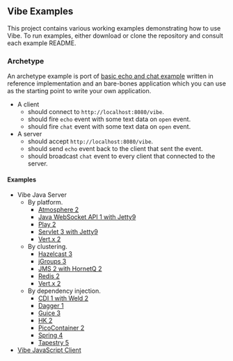## Vibe Examples
This project contains various working examples demonstrating how to use Vibe. To run examples, either download or clone the repository and consult each example README.

### Archetype
An archetype example is port of [basic echo and chat example](http://vibe-project.github.io/projects/vibe-protocol/3.0.0-Alpha2/api/#module--vibe-protocol-) written in reference implementation and an bare-bones application which you can use as the starting point to write your own application.

* A client
    * should connect to `http://localhost:8080/vibe`.
    * should fire `echo` event with some text data on `open` event.
    * should fire `chat` event with some text data on `open` event.
* A server
    * should accept `http://localhost:8080/vibe`.
    * should send `echo` event back to the client that sent the event.
    * should broadcast `chat` event to every client that connected to the server.

#### Examples
* Vibe Java Server
    * By platform.
        * [Atmosphere 2](https://github.com/vibe-project/vibe-examples/tree/master/archetype/vibe-java-server/platform/atmosphere2)
        * [Java WebSocket API 1 with Jetty9](https://github.com/vibe-project/vibe-examples/tree/master/archetype/vibe-java-server/platform/jwa1)
        * [Play 2](https://github.com/vibe-project/vibe-examples/tree/master/archetype/vibe-java-server/platform/play2)
        * [Servlet 3 with Jetty9](https://github.com/vibe-project/vibe-examples/tree/master/archetype/vibe-java-server/platform/servlet3)
        * [Vert.x 2](https://github.com/vibe-project/vibe-examples/tree/master/archetype/vibe-java-server/platform/vertx2)
    * By clustering.
        * [Hazelcast 3](https://github.com/vibe-project/vibe-examples/tree/master/archetype/vibe-java-server/clustering/hazelcast3)
        * [jGroups 3](https://github.com/vibe-project/vibe-examples/tree/master/archetype/vibe-java-server/clustering/jgroups3)
        * [JMS 2 with HornetQ 2](https://github.com/vibe-project/vibe-examples/tree/master/archetype/vibe-java-server/clustering/jms2)
        * [Redis 2](https://github.com/vibe-project/vibe-examples/tree/master/archetype/vibe-java-server/clustering/redis2)
        * [Vert.x 2](https://github.com/vibe-project/vibe-examples/tree/master/archetype/vibe-java-server/clustering/vertx2)
    * By dependency injection.
        * [CDI 1 with Weld 2](https://github.com/vibe-project/vibe-examples/tree/master/archetype/vibe-java-server/dependency-injection/cdi1)
        * [Dagger 1](https://github.com/vibe-project/vibe-examples/tree/master/archetype/vibe-java-server/dependency-injection/dagger1)
        * [Guice 3](https://github.com/vibe-project/vibe-examples/tree/master/archetype/vibe-java-server/dependency-injection/guice3)
        * [HK 2](https://github.com/vibe-project/vibe-examples/tree/master/archetype/vibe-java-server/dependency-injection/hk2)
        * [PicoContainer 2](https://github.com/vibe-project/vibe-examples/tree/master/archetype/vibe-java-server/dependency-injection/picocontainer2)
        * [Spring 4](https://github.com/vibe-project/vibe-examples/tree/master/archetype/vibe-java-server/dependency-injection/spring4)
        * [Tapestry 5](https://github.com/vibe-project/vibe-examples/tree/master/archetype/vibe-java-server/dependency-injection/tapestry5)
* [Vibe JavaScript Client](https://github.com/vibe-project/vibe-examples/tree/master/archetype/vibe-javascript-client)
